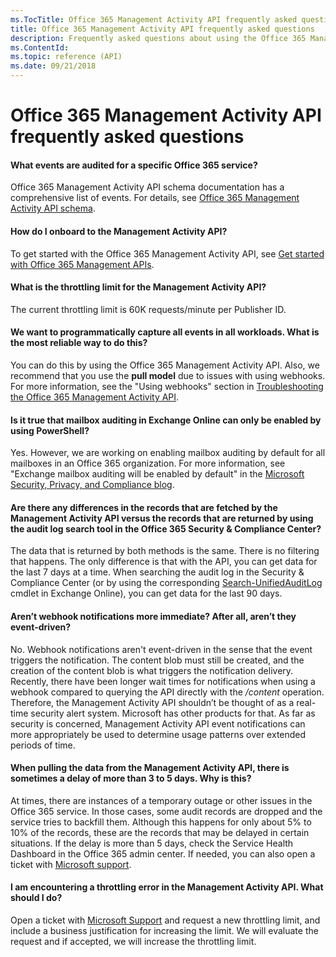 ```yaml
---
ms.TocTitle: Office 365 Management Activity API frequently asked questions
title: Office 365 Management Activity API frequently asked questions
description: Frequently asked questions about using the Office 365 Management Activity API
ms.ContentId:
ms.topic: reference (API)
ms.date: 09/21/2018
---
```


# Office 365 Management Activity API frequently asked questions

#### What events are audited for a specific Office 365 service?

Office 365 Management Activity API schema documentation has a comprehensive list of events. For details, see [Office 365 Management Activity API schema](office-365-management-activity-api-schema.md).

#### How do I onboard to the Management Activity API?

To get started with the Office 365 Management Activity API, see [Get started with Office 365 Management APIs](get-started-with-office-365-management-apis.md).
 
#### What is the throttling limit for the  Management Activity API?

The current throttling limit is 60K requests/minute per Publisher ID. 

#### We want to programmatically capture all events in all workloads. What is the most reliable way to do this?

You can do this by using the Office 365 Management Activity API. Also, we recommend that you use the **pull model** due to issues with using webhooks. For more information, see the "Using webhooks" section in [Troubleshooting the Office 365 Management Activity API](troubleshooting-the-office-365-management-activity-api.md#using-webhooks).

#### Is it true that mailbox auditing in Exchange Online can only be enabled by using PowerShell?

Yes. However, we are working on enabling mailbox auditing by default for all mailboxes in an Office 365 organization. For more information, see "Exchange mailbox auditing will be enabled by default" in the [Microsoft Security, Privacy, and Compliance blog](https://techcommunity.microsoft.com/t5/Security-Privacy-and-Compliance/Exchange-Mailbox-Auditing-will-be-enabled-by-default/ba-p/215171).

#### Are there any differences in the records that are fetched by the Management Activity API versus the records that are returned by using the audit log search tool in the Office 365 Security & Compliance Center?

The data that is returned by both methods is the same. There is no filtering that happens. The only difference is that with the API, you can get data for the last 7 days at a time. When searching the audit log in the Security & Compliance Center (or by using the corresponding [Search-UnifiedAuditLog](https://docs.microsoft.com/powershell/module/exchange/policy-and-compliance-audit/search-unifiedauditlog) cmdlet in Exchange Online), you can get data for the last 90 days. 
 
#### Aren’t webhook notifications more immediate? After all, aren’t they event-driven?

No. Webhook notifications aren't event-driven in the sense that the event triggers the notification. The content blob must still be created, and the creation of the content blob is what triggers the notification delivery. Recently, there have been longer wait times for notifications when using a webhook compared to querying the API directly with the */content* operation. Therefore, the Management Activity API shouldn’t be thought of as a real-time security alert system. Microsoft has other products for that. As far as security is concerned, Management Activity API event notifications can more appropriately be used to determine usage patterns over extended periods of time.

#### When pulling the data from the Management Activity API, there is sometimes a delay of more than 3 to 5 days. Why is this?

At times, there are instances of a temporary outage or other issues in the Office 365 service. In those cases, some audit records are dropped and the service tries to backfill them. Although this happens for only about 5% to 10% of the records, these are the records that may be delayed in certain situations. If the delay is more than 5 days, check the Service Health Dashboard in the Office 365 admin center. If needed, you can also open a ticket with [Microsoft support](https://support.office.com/article/contact-support-for-business-products-admin-help-32a17ca7-6fa0-4870-8a8d-e25ba4ccfd4b#ID0EAADAAA=online).

#### I am encountering a throttling error in the Management Activity API. What should I do?

Open a ticket with [Microsoft Support](https://support.office.com/article/contact-support-for-business-products-admin-help-32a17ca7-6fa0-4870-8a8d-e25ba4ccfd4b#ID0EAADAAA=online) and request a new throttling limit, and include a business justification for increasing the limit. We will evaluate the request and if accepted, we will increase the throttling limit.
